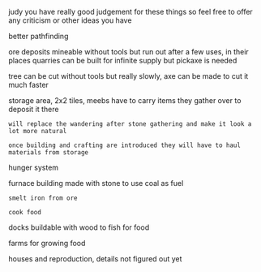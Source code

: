 judy you have really good judgement for these things so feel free to offer any criticism or other
ideas you have

better pathfinding

ore deposits mineable without tools but run out after a few uses, in their places quarries can be
built for infinite supply but pickaxe is needed

tree can be cut without tools but really slowly, axe can be made to cut it much faster

storage area, 2x2 tiles, meebs have to carry items they gather over to deposit it there

    will replace the wandering after stone gathering and make it look a lot more natural

    once building and crafting are introduced they will have to haul materials from storage

hunger system

furnace building made with stone to use coal as fuel
    
    smelt iron from ore

    cook food

docks buildable with wood to fish for food

farms for growing food

houses and reproduction, details not figured out yet